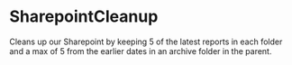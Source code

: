 # SharepointCleanup
Cleans up our Sharepoint by keeping 5 of the latest reports in each folder and a max of 5 from the earlier dates in an archive folder in the parent.
